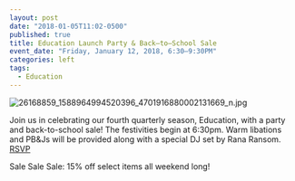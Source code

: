 ```yaml
---
layout: post
date: "2018-01-05T11:02-0500"
published: true
title: Education Launch Party & Back–to–School Sale
event_date: "Friday, January 12, 2018, 6:30–9:30PM"
categories: left
tags:
  - Education
---
```


![26168859_1588964994520396_4701916880002131669_n.jpg]({{site.baseurl}}/assets/img/26168859_1588964994520396_4701916880002131669_n.jpg)

Join us in celebrating our fourth quarterly season, Education, with a party and back-to-school sale! The festivities begin at 6:30pm. Warm libations and PB&Js will be provided along with a special DJ set by Rana Ransom. [RSVP](https://www.facebook.com/events/822636027916827/?notif_t=plan_user_joined&notif_id=1515171156219782)

Sale Sale Sale: 15% off select items all weekend long!
